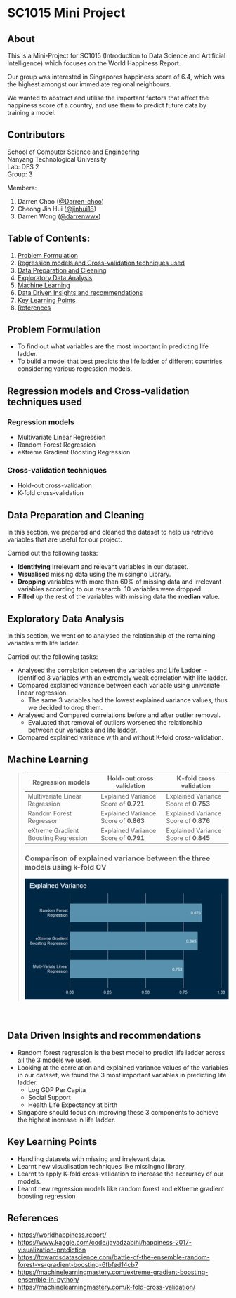 # SC1015 Mini Project

## About

This is a Mini-Project for SC1015 (Introduction to Data Science and Artificial Intelligence) which focuses on the World Happiness Report. 

Our group was interested in Singapores happiness score of 6.4, which was the highest amongst our immediate regional neighbours.

We wanted to abstract and utilise the important factors that affect the happiness score of a country, and use them to predict future data by training a model.


  
## Contributors

School of Computer Science and Engineering \
Nanyang Technological University \
Lab: DFS 2 \
Group: 3

Members: 
1. Darren Choo ([@Darren-choo](https://github.com/Darren-choo))
2. Cheong Jin Hui ([@jinhui18](https://github.com/jinhui18))
3. Darren Wong ([@darrenwwx](https://github.com/darrenwwx))

## Table of Contents:
1. [Problem Formulation](#Problem-Formulation)
2. [Regression models and Cross-validation techniques used](#Regression-models-and-Cross-validation-techniques-used)
3. [Data Preparation and Cleaning](#Data-Preparation-and-Cleaning)
4. [Exploratory Data Analysis](#Exploratory-Data-Analysis)
5. [Machine Learning](#Machine-Learning)
6. [Data Driven Insights and recommendations](#Data-Driven-Insights-and-recommendations)
7. [Key Learning Points](#Key-Learning-Points)
8. [References](#References)

## Problem Formulation
- To find out what variables are the most important in predicting life ladder.
- To build a model that best predicts the life ladder of different countries considering various regression models.

## Regression models and Cross-validation techniques used

###  Regression models
- Multivariate Linear Regression 
- Random Forest Regression
- eXtreme Gradient Boosting Regression

### Cross-validation techniques
- Hold-out cross-validation
- K-fold cross-validation

## Data Preparation and Cleaning
In this section, we prepared and cleaned the dataset to help us retrieve variables that are useful for our project.

Carried out the following tasks:

- **Identifying** Irrelevant and relevant variables in our dataset. 
- **Visualised** missing data using the missingno Library.
- **Dropping** variables with more than 60% of missing data and irrelevant variables according to our research. 10 variables were dropped.
- **Filled** up the rest of the variables with missing data the **median** value.


## Exploratory Data Analysis
In this section, we went on to analysed the relationship of the remaining variables with life ladder.

Carried out the following tasks:
- Analysed the correlation between the variables and Life Ladder.
  -Identified 3 variables with an extremely weak correlation with life ladder.
- Compared explained variance between each variable using univariate linear regression.
  - The same 3 variables had the lowest explained variance values, thus we decided to drop them. 
- Analysed and Compared correlations before and after outlier removal.
  - Evaluated that removal of outliers worsened the relationship between our variables and life ladder.
- Compared explained variance with and without K-fold cross-validation.

## Machine Learning

>|**Regression models**|**Hold-out cross validation**|**K-fold cross validation**|
>|---|---|---|
>|Multivariate Linear Regression| Explained Variance Score of **0.721** |Explained Variance Score of **0.753** |
>|Random Forest Regressor|Explained Variance Score of **0.863** |Explained Variance Score of **0.876** |
>|eXtreme Gradient Boosting Regression|Explained Variance Score of **0.791** |Explained Variance Score of **0.845** |
> ### Comparison of explained variance between the three models using k-fold CV
> ![alt text](https://github.com/Darren-Choo/SC1015-DataSci-AI_Python/blob/main/Images/Explained_Variance_models.png)
#### <br>

## Data Driven Insights and recommendations
- Random forest regression is the best model to predict life ladder across all the 3 models we used.
- Looking at the correlation and explained variance values of the variables in our dataset, we found the 3 most important variables in predicting life ladder.
  - Log GDP Per Capita
  - Social Support
  - Health Life Expectancy at birth
- Singapore should focus on improving these 3 components to achieve the highest increase in life ladder.

## Key Learning Points
- Handling datasets with missing and irrelevant data.
- Learnt new visualisation techniques like missingno library.
- Learnt to apply K-fold cross-validation to increase the accruracy of our models.
- Learnt new regression models like random forest and eXtreme gradient boosting regression

## References
- https://worldhappiness.report/
- https://www.kaggle.com/code/javadzabihi/happiness-2017-visualization-prediction
- https://towardsdatascience.com/battle-of-the-ensemble-random-forest-vs-gradient-boosting-6fbfed14cb7
- https://machinelearningmastery.com/extreme-gradient-boosting-ensemble-in-python/
- https://machinelearningmastery.com/k-fold-cross-validation/
